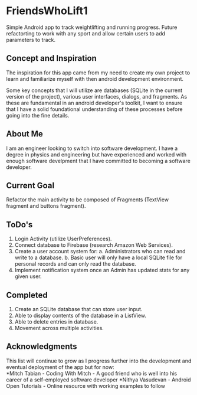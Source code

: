 # FriendsWhoLift1
Simple Android app to track weightlifting and running progress. Future refactorting to work with any sport and allow certain users to add  parameters to track.

## Concept and Inspiration
The inspiration for this app came from my need to create my own project to learn and familiarize myself with then android development environment.

Some key concepts that I will utilize are databases (SQLite in the current version of the project), various user interfaces, dialogs, and fragments. As these are fundamental in an android developer's toolkit, I want to ensure that I have a solid foundational understanding of these processes before going into the fine details.

## About Me
I am an engineer looking to switch into software development. I have a degree in physics and engineering but have experienced and worked with enough software develpment that I have committed to becoming a software developer.

## Current Goal
Refactor the main activity to be composed of Fragments (TextView fragment and buttons fragment).

## ToDo's
1. Login Activity (utilize UserPreferences).
2. Connect database to Firebase (research Amazon Web Services).
3. Create a user account system for:
  a. Administrators who can read and write to a database.
  b. Basic user will only have a local SQLite file for personal records and can only read the database.
4. Implement notification system once an Admin has updated stats for any given user.

## Completed
1. Create an SQLite database that can store user input.
2. Able to display contents of the database in a ListView.
3. Able to delete entries in database.
4. Movement across multiple activities.

## Acknowledgments
This list will continue to grow as I progress further into the development and eventual deployment of the app but for now:  
*Mitch Tabian - Coding With Mitch - A good friend who is well into his career of a self-employed software developer
*Nithya Vasudevan - Android Open Tutorials - Online resource with working examples to follow
